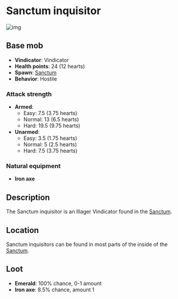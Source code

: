 ﻿# Sanctum inquisitor
![img](https://static.miraheze.org/stardustlabswiki/c/c2/Sanctum_inquisitor.png)
## Base mob
- **Vindicator**: Vindicator
- **Health points**: 24 (12 hearts)
- **Spawn**: [Sanctum](https://officiallysp.net/pokeywiki/Nether_Structures/sanctum.html)
- **Behavior**: Hostile

### Attack strength
- **Armed**:
  - Easy: 7.5 (3.75 hearts)
  - Normal: 13 (6.5 hearts)
  - Hard: 19.5 (9.75 hearts)
- **Unarmed**:
  - Easy: 3.5 (1.75 hearts)
  - Normal: 5 (2.5 hearts)
  - Hard: 7.5 (3.75 hearts)

### Natural equipment
- **Iron axe**

## Description
The Sanctum inquisitor is an Illager Vindicator found in the [Sanctum](https://officiallysp.net/pokeywiki/Nether_Structures/sanctum.html).

## Location
Sanctum inquisitors can be found in most parts of the inside of the [Sanctum](https://officiallysp.net/pokeywiki/Nether_Structures/sanctum.html).

## Loot
- **Emerald**: 100% chance, 0-1 amount
- **Iron axe**: 8.5% chance, amount 1
